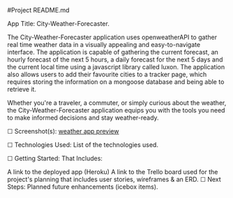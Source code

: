 #Project README.md

App Title: City-Weather-Forecaster.

The City-Weather-Forecaster application uses openweatherAPI to gather real time weather data in a visually appealing and easy-to-navigate interface.
The application is capable of gathering the current forecast, an hourly forecast of the next 5 hours, a daily forecast for the next 5 days and the current local time using a javascript library called luxon.
The application also allows users to add their favourite cities to a tracker page, which requires storing the information on a mongoose database and being able to retrieve it. 

Whether you're a traveler, a commuter, or simply curious about the weather, the City-Weather-Forecaster application equips you with the tools you need to make informed decisions and stay weather-ready.

☐ Screenshot(s): [weather app preview](https://tinyurl.com/486zuzer)

☐ Technologies Used: List of the technologies used.

☐ Getting Started: That Includes:

A link to the deployed app (Heroku)
A link to the Trello board used for the project's planning that includes user stories, wireframes & an ERD.
☐ Next Steps: Planned future enhancements (icebox items).
